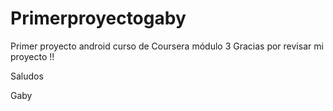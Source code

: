# Primerproyectogaby
Primer proyecto android curso de Coursera módulo 3
Gracias por revisar mi proyecto !!

Saludos

Gaby

